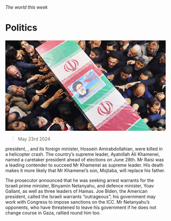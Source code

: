 ###### The world this week

# Politics 

#####  

![image](images/20240525_WWP001.jpg) 

> May 23rd 2024 

 president, , and its foreign minister, Hossein Amirabdollahian, were killed in a helicopter crash. The country’s supreme leader, Ayatollah Ali Khamenei, named a caretaker president ahead of elections on June 28th. Mr Raisi was a leading contender to succeed Mr Khamenei as supreme leader. His death makes it more likely that Mr Khamenei’s son, Mojtaba, will replace his father.

The  prosecutor announced that he was seeking arrest warrants for the Israeli prime minister, Binyamin Netanyahu, and defence minister, Yoav Gallant, as well as three leaders of Hamas. Joe Biden, the American president, called the Israeli warrants “outrageous”; his government may work with Congress to impose sanctions on the ICC. Mr Netanyahu’s opponents, who have threatened to leave his government if he does not change course in Gaza, rallied round him too. 

